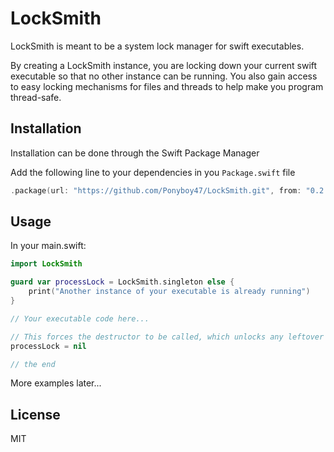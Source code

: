 # LockSmith

LockSmith is meant to be a system lock manager for swift executables.

By creating a LockSmith instance, you are locking down your current swift executable so that no other instance can be running. You also gain access to easy locking mechanisms for files and threads to help make you program thread-safe.

## Installation
Installation can be done through the Swift Package Manager

Add the following line to your dependencies in you `Package.swift` file
```swift
.package(url: "https://github.com/Ponyboy47/LockSmith.git", from: "0.2.0")
```

## Usage

In your main.swift:
```swift
import LockSmith

guard var processLock = LockSmith.singleton else {
    print("Another instance of your executable is already running")
}

// Your executable code here...

// This forces the destructor to be called, which unlocks any leftover locks (like the process lock)
processLock = nil

// the end
```

More examples later...

## License
MIT
